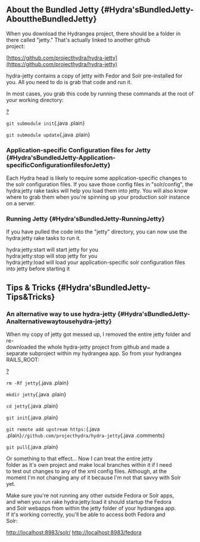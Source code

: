 ## About the Bundled Jetty {#Hydra'sBundledJetty-AbouttheBundledJetty}

When you download the Hydrangea project, there should be a folder in\
 there called "jetty." That's actually linked to another github\
 project:

[https://github.com/projecthydra/hydra-jetty](https://github.com/projecthydra/hydra-jetty)

hydra-jetty contains a copy of jetty with Fedor and Solr pre-installed for you. All you need to do is grab that code and run it.

In most cases, you grab this code by running these commands at the root of your working directory:

[?](#)

`git submodule init`{.java .plain}

`git submodule update`{.java .plain}

### Application-specific Configuration files for Jetty {#Hydra'sBundledJetty-Application-specificConfigurationfilesforJetty}

Each Hydra head is likely to require some application-specific changes to the solr configuration files. If you save those config files in "solr/config", the hydra:jetty rake tasks will help you load them into jetty. You will also know where to grab them when you're spinning up your production solr instance on a server.

### Running Jetty {#Hydra'sBundledJetty-RunningJetty}

If you have pulled the code into the "jetty" directory, you can now use the hydra:jetty rake tasks to run it.

hydra:jetty:start will start jetty for you\
 hydra:jetty:stop will stop jetty for you\
 hydra:jetty:load will load your application-specific solr configuration files into jetty before starting it

## Tips & Tricks {#Hydra'sBundledJetty-Tips&Tricks}

### An alternative way to use hydra-jetty {#Hydra'sBundledJetty-Analternativewaytousehydra-jetty}

When my copy of jetty got messed up, I removed the entire jetty folder and re-\
 downloaded the whole hydra-jetty project from github and made a\
 separate subproject within my hydrangea app. So from your hydrangea\
 RAILS\_ROOT:

[?](#)

`rm -Rf jetty`{.java .plain}

`mkdir jetty`{.java .plain}

`cd jetty`{.java .plain}

`git init`{.java .plain}

`git remote add upstream https:`{.java .plain}`//github.com/projecthydra/hydra-jetty`{.java .comments}

`git pull`{.java .plain}

Or something to that effect... Now I can treat the entire jetty\
 folder as it's own project and make local branches within it if I need\
 to test out changes to any of the xml config files. Although, at the\
 moment I'm not changing any of it because I'm not that savvy with Solr\
 yet.

Make sure you're not running any other outside Fedora or Solr apps,\
 and when you run rake hydra:jetty:load it should startup the Fedora\
 and Solr webapps from within the jetty folder of your hydrangea app.\
 If it's working correctly, you'll be able to access both Fedora and\
 Solr:

<http://localhost:8983/solr/> <http://localhost:8983/fedora>

